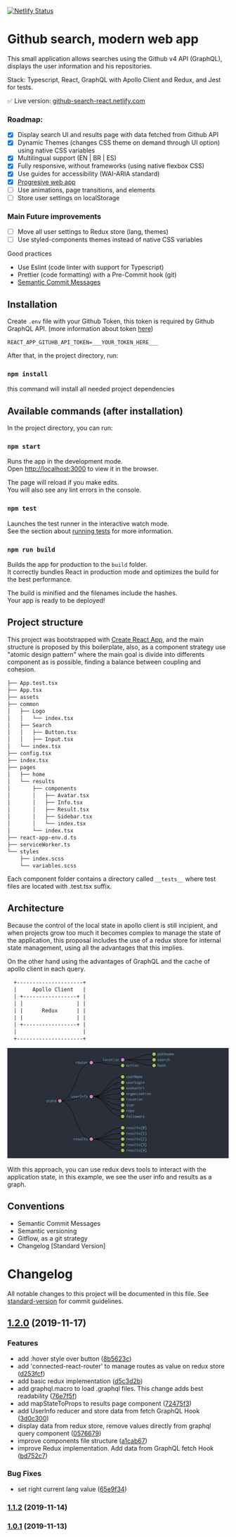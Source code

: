 [![Netlify Status](https://api.netlify.com/api/v1/badges/077542c3-a8f4-4f19-b252-ba98df7b643f/deploy-status)](https://app.netlify.com/sites/github-search-react/deploys)

# Github search, modern web app

This small application allows searches using the Github v4 API (GraphQL), displays the user information and his repositories.

Stack: Typescript, React, GraphQL with Apollo Client and Redux, and Jest for tests.

:white_check_mark: Live version: [github-search-react.netlify.com](https://github-search-react.netlify.com)

### Roadmap:

- [x] Display search UI and results page with data fetched from Github API
- [x] Dynamic Themes (changes CSS theme on demand through UI option) using native CSS variables
- [x] Multilingual support (EN | BR | ES)
- [x] Fully responsive, without frameworks (using native flexbox CSS)
- [x] Use guides for accessibility (WAI-ARIA standard)
- [x] [Progresive web app](https://developers.google.com/web/progressive-web-apps)
- [ ] Use animations, page transitions, and elements
- [ ] Store user settings on localStorage

### Main Future improvements

- [ ] Move all user settings to Redux store (lang, themes)
- [ ] Use styled-components themes instead of native CSS variables

Good practices

- Use Eslint (code linter with support for Typescript)
- Prettier (code formatting) with a Pre-Commit hook (git)
- [Semantic Commit Messages](https://www.conventionalcommits.org/en/v1.0.0/)

## Installation

Create `.env` file with your Github Token, this token is required by Github GraphQL API. (more information about token [here](https://help.github.com/es/github/authenticating-to-github/creating-a-personal-access-token-for-the-command-line))

```
REACT_APP_GITUHB_API_TOKEN=___YOUR_TOKEN_HERE___
```

After that, in the project directory, run:

### `npm install`

this command will install all needed project dependencies

## Available commands (after installation)

In the project directory, you can run:

### `npm start`

Runs the app in the development mode.<br>
Open [http://localhost:3000](http://localhost:3000) to view it in the browser.

The page will reload if you make edits.<br>
You will also see any lint errors in the console.

### `npm test`

Launches the test runner in the interactive watch mode.<br>
See the section about [running tests](https://facebook.github.io/create-react-app/docs/running-tests) for more information.

### `npm run build`

Builds the app for production to the `build` folder.<br>
It correctly bundles React in production mode and optimizes the build for the best performance.

The build is minified and the filenames include the hashes.<br>
Your app is ready to be deployed!

## Project structure

This project was bootstrapped with [Create React App](https://github.com/facebook/create-react-app), and the main structure is proposed by this boilerplate, also, as a component strategy use "atomic design pattern" where the main goal is divide into differents component as is possible, finding a balance between coupling and cohesion.

```
├── App.test.tsx
├── App.tsx
├── assets
├── common
│   ├── Logo
│   │   └── index.tsx
│   ├── Search
│   │   ├── Button.tsx
│   │   ├── Input.tsx
│   └── index.tsx
├── config.tsx
├── index.tsx
├── pages
│   ├── home
│   └── results
│       ├── components
│       │   ├── Avatar.tsx
│       │   ├── Info.tsx
│       │   ├── Result.tsx
│       │   ├── Sidebar.tsx
│       │   └── index.tsx
│       └── index.tsx
├── react-app-env.d.ts
├── serviceWorker.ts
└── styles
    ├── index.scss
    └── variables.scss
```

Each component folder contains a directory called `__tests__` where test files are located with .test.tsx suffix.

## Architecture

Because the control of the local state in apollo client is still incipient, and when projects grow too much it becomes complex to manage the state of the application, this proposal includes the use of a redux store for internal state management, using all the advantages that this implies.

On the other hand using the advantages of GraphQL and the cache of apollo client in each query.

```
  +---------------------+
  |     Apollo Client   |
  | +-----------------+ |
  | |                 | |
  | |      Redux      | |
  | |                 | |
  | +-----------------+ |
  |                     |
  +---------------------+

```

![alt text](https://raw.githubusercontent.com/nicolascine/github-search/master/public/local_state_with_redux_devs_tools.png)

With this approach, you can use redux devs tools to interact with the application state, in this example, we see the user info and results as a graph.

## Conventions

- Semantic Commit Messages
- Semantic versioning
- Gitflow, as a git strategy
- Changelog [Standard Version]

# Changelog

All notable changes to this project will be documented in this file. See [standard-version](https://github.com/conventional-changelog/standard-version) for commit guidelines.

## [1.2.0](https://github.com/nicolascine/github-search/compare/v1.1.2...v1.2.0) (2019-11-17)

### Features

- add :hover style over button ([8b5623c](https://github.com/nicolascine/github-search/commit/8b5623c577c30c478331882ece291212c1702ed3))
- add 'connected-react-router' to manage routes as value on redux store ([d253fcf](https://github.com/nicolascine/github-search/commit/d253fcfb479091744745a57b11ce9e7c12a41c8d))
- add basic redux implementation ([d5c3d2b](https://github.com/nicolascine/github-search/commit/d5c3d2b6acc75918fdcec72a50c073c62e557287))
- add graphql.macro to load .graphql files. This change adds best readability ([76e7f5f](https://github.com/nicolascine/github-search/commit/76e7f5f880823f93efe49488ad3c29d06695f9b5))
- add mapStateToProps to results page component ([72475f3](https://github.com/nicolascine/github-search/commit/72475f381cfc689242b32763d1537b3cd9ca6478))
- add UserInfo reducer and store data from fetch GraphQL Hook ([3d0c300](https://github.com/nicolascine/github-search/commit/3d0c3009a56a3ef77ba641255d74857cf4c9998a))
- display data from redux store, remove values directly from graphql query component ([0576679](https://github.com/nicolascine/github-search/commit/0576679f0d90a956883e20e3d88c251771ccd36e))
- improve components file structure ([a1cab67](https://github.com/nicolascine/github-search/commit/a1cab679b28e5e4fef043409e2420d72d9517cc0))
- improve Redux implementation. Add data from GraphQL fetch Hook ([bd752c7](https://github.com/nicolascine/github-search/commit/bd752c7db4e81ea146da464122fb32976c6d73b1))

### Bug Fixes

- set right current lang value ([65e9f34](https://github.com/nicolascine/github-search/commit/65e9f344dbd1938ece575ced29b31b0d9e403314))

### [1.1.2](https://github.com/nicolascine/github-search/compare/v1.1.1...v1.1.2) (2019-11-14)

### [1.0.1](https://github.com/nicolascine/github-search/compare/v0.1.1...v1.0.1) (2019-11-13)
